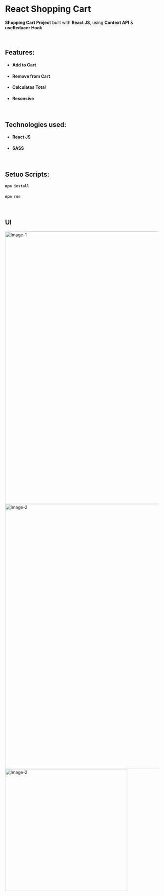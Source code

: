 # React Shopping Cart


**Shopping Cart Project** built with **React JS**, using **Context API** & **useReducer Hook**.

<br/>

## Features:

- #### Add to Cart
- #### Remove from Cart
- #### Calculates Total
- #### Resonsive 

<br/>

## Technologies used:

- #### **React JS**
- #### **SASS**



<br/>

## Setuo Scripts:

#### `npm install`

#### `npm run`

<br/>

## UI 

<img width="893" alt="Image-1" src="https://user-images.githubusercontent.com/37139394/226076063-9a2ae468-03f1-4a3a-ac9c-678061dde91a.png">

<img width="869" alt="Image-2" src="https://user-images.githubusercontent.com/37139394/226076081-bd379ca3-d87e-4923-99e0-c44d4b790818.png">

<img width="400" alt="Image-2" src="https://user-images.githubusercontent.com/37139394/226076087-f83f0792-0070-417a-b139-0572c02791b9.png">

